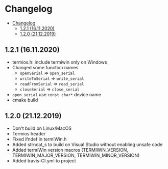 # Changelog

- [Changelog](#changelog)
  - [1.2.1 (16.11.2020)](#121-16112020)
  - [1.2.0 (21.12.2019)](#120-21122019)

## 1.2.1 (16.11.2020)

- termios.h: include termiwin only on Windows
- Changed some function names
  - `openSerial` => `open_serial`
  - `writeToSerial` => `write_serial`
  - `readFromSerial` => `read_serial`
  - `closeSerial` => `close_serial`
- `open_serial` use `const char*` device name
- cmake build

## 1.2.0 (21.12.2019)

- Don't build on Linux/MacOS
- Termios header
- Fixed ifndef in termiWin.h
- Added strncat_s to build on Visual Studio without enabling unsafe code
- Added termiWin version macros (TERMIWIN_VERSION, TERMIWIN_MAJOR_VERSION, TERMIWIN_MINOR_VERSION)
- Added travis-CI.yml to project
